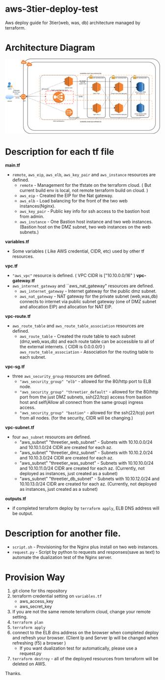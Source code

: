 # aws-3tier-deploy-test
Aws deploy guide for 3tier(web, was, db) architecture managed by terraform.

# Architecture Diagram
![Diagram](aws_diagram.png?raw=true "3tier Architecture Diagram")

# Description for each tf file
__main.tf__
* ``remote``, ``aws_eip``, ``aws_elb``, ``aws_key_pair`` and ``aws_instance`` resources are defined.
  * ``remote`` - Management for the tfstate on the terraform cloud. ( But current build env is local, not remote terraform build on cloud. )
  * ``aws_eip`` - Created the EIP for the Nat gateway.
  * ``aws_elb`` - Load balancing for the front of the two web instances(Nginx).
  * ``aws_key_pair`` - Public key info for ssh access to the bastion host from admin.
  * ``aws_instance`` - One Bastion host instance and two web instances. (Bastion host on the DMZ subnet, two web instances on the web subnets.)

__variables.tf__
* Some variables ( Like AWS credential, CIDR,  etc) used by other tf resources.

__vpc.tf__
* ``"aws_vpc"`` resource is defined. ( VPC CIDR is ["10.10.0.0/16" )
__vpc-gateway.tf__
* ``aws_internet_gateway`` and ``aws_nat_gateway" resources are defined.
  * ``aws_internet_gateway`` - Internet gateway for the public dmz subnet.
  * ``aws_nat_gateway`` - NAT gateway for the private subnet (web,was,db) connects to internet via public subnet gateway (one of DMZ subnet and allocation EIP) and allocation for NAT EIP.

__vpc-route.tf__
* ``aws_route_table`` and ``aws_route_table_association`` resources are defined.
  * ``aws_route_table`` - Created the route table to each subnet (dmz,web,was,db) and each route table can be accessible to all of the external internets. ( CIDR is 0.0.0.0/0 )
``aws_route_table_association`` - Association for the routing table to each subnet.

__vpc-sg.tf__
* three ``aws_security_group`` resources are defined.
  * ``"aws_security_group" "elb"`` - allowed for the 80/http port to ELB node.
  * ``"aws_security_group" "threetier_default"`` - allowed for the 80/http port from the just DMZ subnets, ssh(22/tcp) access from bastion host and self(Allow all connect from the same group) ingress access.
  * ``"aws_security_group" "bastion"`` - allowed for the ssh(22/tcp) port from all nodes. (for the security, CIDR will be changing.)

__vpc-subnet.tf__
* four ``aws_subnet`` resources are defined.
  * "aws_subnet" "threetier_web_subnet" - Subnets with 10.10.0.0/24 and 10.10.1.0/24 CIDR are created for each az.
  * "aws_subnet" "threetier_dmz_subnet" - Subnets with 10.10.2.0/24 and 10.10.3.0/24 CIDR are created for each az.
  * "aws_subnet" "threetier_was_subnet" - Subnets with 10.10.10.0/24 and 10.10.11.0/24 CIDR are created for each az. (Currently, not deployed as instances, just created as a subnet)
  * "aws_subnet" "threetier_db_subnet" - Subnets with 10.10.12.0/24 and 10.10.13.0/24 CIDR are created for each az. (Currently, not deployed as instances, just created as a subnet)

__outputs.tf__
* if completed terraform deploy by ``terraform apply``, ELB DNS address will be output.

# Description for another file.
* ``script.sh`` - Provisioning for the Nginx plus install on two web instances.
* ``request.py`` - Script by python to requests and responses(save as text) to automate the dualization test of the Nginx server.

# Provision Way
1. git clone for tihs repository
2. terraform credential setting on ``variables.tf``
   * aws_access_key
   * aws_secret_key
3. If you are not the same remote terraform cloud, change your remote setting.
4. ``terraform plan``
5. ``terraform apply``
6. connect to the ELB dns address on the browser when completed deploy and refresh your browser. (Client Ip and Server Ip will be changed when refreshing (f5) a browser )
   * If you want dualization test for automatically, please use a request.py
7. ``terraform destroy`` - all of the deployed resources from terraform will be deleted on AWS.

Thanks.

